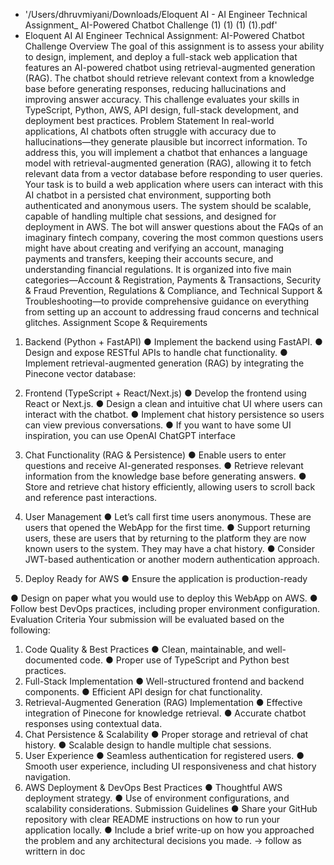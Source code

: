 - '/Users/dhruvmiyani/Downloads/Eloquent AI - AI Engineer Technical Assignment_ AI-Powered Chatbot Challenge (1) (1) (1) (1).pdf'
- Eloquent AI
AI Engineer Technical Assignment: AI-Powered Chatbot Challenge
Overview
The goal of this assignment is to assess your ability to design, implement, and deploy a
full-stack web application that features an AI-powered chatbot using retrieval-augmented
generation (RAG). The chatbot should retrieve relevant context from a knowledge base
before generating responses, reducing hallucinations and improving answer accuracy.
This challenge evaluates your skills in TypeScript, Python, AWS, API design, full-stack
development, and deployment best practices.
Problem Statement
In real-world applications, AI chatbots often struggle with accuracy due to
hallucinations—they generate plausible but incorrect information. To address this, you will
implement a chatbot that enhances a language model with retrieval-augmented generation
(RAG), allowing it to fetch relevant data from a vector database before responding to user
queries.
Your task is to build a web application where users can interact with this AI chatbot in a
persisted chat environment, supporting both authenticated and anonymous users. The
system should be scalable, capable of handling multiple chat sessions, and designed for
deployment in AWS.
The bot will answer questions about the FAQs of an imaginary fintech company, covering the
most common questions users might have about creating and verifying an account, managing
payments and transfers, keeping their accounts secure, and understanding financial
regulations. It is organized into five main categories—Account & Registration, Payments &
Transactions, Security & Fraud Prevention, Regulations & Compliance, and Technical Support
& Troubleshooting—to provide comprehensive guidance on everything from setting up an
account to addressing fraud concerns and technical glitches.
Assignment Scope & Requirements
1. Backend (Python + FastAPI)
● Implement the backend using FastAPI.
● Design and expose RESTful APIs to handle chat functionality.
● Implement retrieval-augmented generation (RAG) by integrating the Pinecone vector
database:

2. Frontend (TypeScript + React/Next.js)
● Develop the frontend using React or Next.js.
● Design a clean and intuitive chat UI where users can interact with the chatbot.
● Implement chat history persistence so users can view previous conversations.
● If you want to have some UI inspiration, you can use OpenAI ChatGPT interface
3. Chat Functionality (RAG & Persistence)
● Enable users to enter questions and receive AI-generated responses.
● Retrieve relevant information from the knowledge base before generating answers.
● Store and retrieve chat history efficiently, allowing users to scroll back and reference
past interactions.
4. User Management
● Let’s call first time users anonymous. These are users that opened the WebApp for
the first time.
● Support returning users, these are users that by returning to the platform they are
now known users to the system. They may have a chat history.
● Consider JWT-based authentication or another modern authentication approach.
5. Deploy Ready for AWS
● Ensure the application is production-ready

● Design on paper what you would use to deploy this WebApp on AWS.
● Follow best DevOps practices, including proper environment configuration.
Evaluation Criteria
Your submission will be evaluated based on the following:
1. Code Quality & Best Practices
● Clean, maintainable, and well-documented code.
● Proper use of TypeScript and Python best practices.
2. Full-Stack Implementation
● Well-structured frontend and backend components.
● Efficient API design for chat functionality.
3. Retrieval-Augmented Generation (RAG) Implementation
● Effective integration of Pinecone for knowledge retrieval.
● Accurate chatbot responses using contextual data.
4. Chat Persistence & Scalability
● Proper storage and retrieval of chat history.
● Scalable design to handle multiple chat sessions.
5. User Experience
● Seamless authentication for registered users.
● Smooth user experience, including UI responsiveness and chat history navigation.
6. AWS Deployment & DevOps Best Practices
● Thoughtful AWS deployment strategy.
● Use of environment configurations, and scalability considerations.
Submission Guidelines
● Share your GitHub repository with clear README instructions on how to run your
application locally.
● Include a brief write-up on how you approached the problem and any architectural
decisions you made. -> follow as writtern in doc